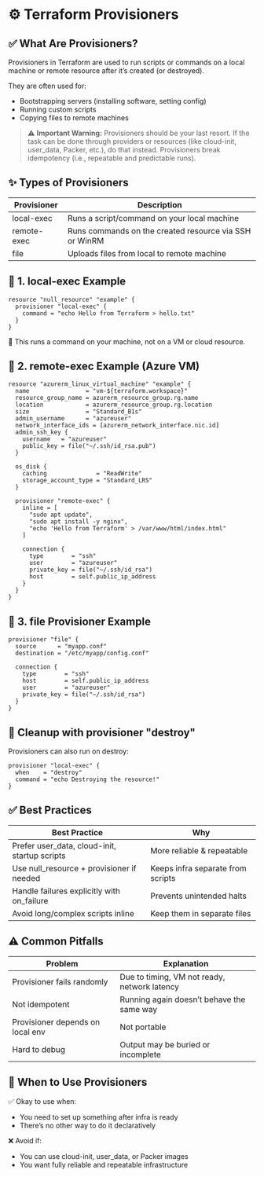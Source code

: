 # ⚙️ Terraform Provisioners

## ✅ What Are Provisioners?
Provisioners in Terraform are used to run scripts or commands on a local machine or remote resource after it’s created (or destroyed).

They are often used for:
- Bootstrapping servers (installing software, setting config)
- Running custom scripts
- Copying files to remote machines

> ⚠️ **Important Warning:** Provisioners should be your last resort. If the task can be done through providers or resources (like cloud-init, user_data, Packer, etc.), do that instead. Provisioners break idempotency (i.e., repeatable and predictable runs).

## ✨ Types of Provisioners
| Provisioner   | Description                                 |
|--------------|---------------------------------------------|
| local-exec    | Runs a script/command on your local machine |
| remote-exec   | Runs commands on the created resource via SSH or WinRM |
| file          | Uploads files from local to remote machine  |

## 🔧 1. local-exec Example
```hcl
resource "null_resource" "example" {
  provisioner "local-exec" {
    command = "echo Hello from Terraform > hello.txt"
  }
}
```
📌 This runs a command on your machine, not on a VM or cloud resource.

## 🔧 2. remote-exec Example (Azure VM)
```hcl
resource "azurerm_linux_virtual_machine" "example" {
  name                = "vm-${terraform.workspace}"
  resource_group_name = azurerm_resource_group.rg.name
  location            = azurerm_resource_group.rg.location
  size                = "Standard_B1s"
  admin_username      = "azureuser"
  network_interface_ids = [azurerm_network_interface.nic.id]
  admin_ssh_key {
    username   = "azureuser"
    public_key = file("~/.ssh/id_rsa.pub")
  }

  os_disk {
    caching              = "ReadWrite"
    storage_account_type = "Standard_LRS"
  }

  provisioner "remote-exec" {
    inline = [
      "sudo apt update",
      "sudo apt install -y nginx",
      "echo 'Hello from Terraform' > /var/www/html/index.html"
    ]

    connection {
      type        = "ssh"
      user        = "azureuser"
      private_key = file("~/.ssh/id_rsa")
      host        = self.public_ip_address
    }
  }
}
```

## 🔧 3. file Provisioner Example
```hcl
provisioner "file" {
  source      = "myapp.conf"
  destination = "/etc/myapp/config.conf"

  connection {
    type        = "ssh"
    host        = self.public_ip_address
    user        = "azureuser"
    private_key = file("~/.ssh/id_rsa")
  }
}
```

## 🧼 Cleanup with provisioner "destroy"
Provisioners can also run on destroy:
```hcl
provisioner "local-exec" {
  when    = "destroy"
  command = "echo Destroying the resource!"
}
```

## ✅ Best Practices
| Best Practice                                 | Why                                 |
|-----------------------------------------------|-------------------------------------|
| Prefer user_data, cloud-init, startup scripts | More reliable & repeatable          |
| Use null_resource + provisioner if needed     | Keeps infra separate from scripts   |
| Handle failures explicitly with on_failure    | Prevents unintended halts           |
| Avoid long/complex scripts inline             | Keep them in separate files         |

## ⚠️ Common Pitfalls
| Problem                  | Explanation                        |
|--------------------------|------------------------------------|
| Provisioner fails randomly| Due to timing, VM not ready, network latency |
| Not idempotent           | Running again doesn’t behave the same way |
| Provisioner depends on local env | Not portable                |
| Hard to debug            | Output may be buried or incomplete |

## 🧠 When to Use Provisioners
✅ Okay to use when:
- You need to set up something after infra is ready
- There’s no other way to do it declaratively

❌ Avoid if:
- You can use cloud-init, user_data, or Packer images
- You want fully reliable and repeatable infrastructure
